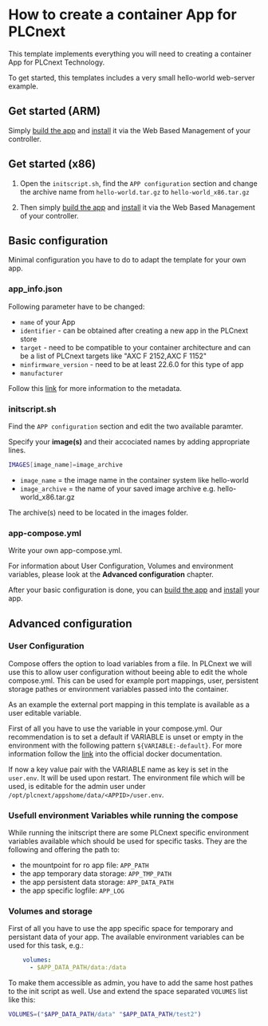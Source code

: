 # How to create a container App for PLCnext

This template implements everything you will need to creating a container App for PLCnext Technology.

To get started, this templates includes a very small hello-world web-server example.

## Get started (ARM)

Simply [build the app](https://store.plcnext.help/st/PLCnext_App_Integration_Guide/PLCnext_Apps/Building_a_PLCnext_App.htm) and [install](https://www.plcnext.help/te/WBM/Administration_PLCnext_Apps.htm) it via the Web Based Management of your controller.

## Get started (x86)

1. Open the `initscript.sh`, find the `APP configuration` section and change the archive name from `hello-world.tar.gz` to `hello-world_x86.tar.gz`

2. Then simply [build the app](https://store.plcnext.help/st/PLCnext_App_Integration_Guide/PLCnext_Apps/Building_a_PLCnext_App.htm) and [install](https://www.plcnext.help/te/WBM/Administration_PLCnext_Apps.htm) it via the Web Based Management of your controller.

## Basic configuration

Minimal configuration you have to do to adapt the template for your own app.

### app_info.json

Following parameter have to be changed:

- `name` of your App
- `identifier` - can be obtained after creating a new app in the PLCnext store
- `target` - need to be compatible to your container architecture and can be a list of PLCnext targets like "AXC F 2152,AXC F 1152"
- `minfirmware_version` - need to be at least 22.6.0 for this type of app
- `manufacturer`

Follow this [link](https://store.plcnext.help/st/PLCnext_App_Integration_Guide/Apps_parts/Metadata.htm#bookmark) for more information to the metadata.

### initscript.sh

Find the `APP configuration` section and edit the two available paramter.

Specify your **image(s)** and their accociated names by adding appropriate lines.

```bash
IMAGES[image_name]=image_archive
```

- `image_name` = the image name in the container system like hello-world
- `image_archive` = the name of your saved image archive e.g. hello-world_x86.tar.gz

The archive(s) need to be located in the images folder.

### app-compose.yml

Write your own app-compose.yml.

For information about User Configuration, Volumes and environment variables, please look at the **Advanced configuration** chapter.

After your basic configuration is done, you can [build the app](https://store.plcnext.help/st/PLCnext_App_Integration_Guide/PLCnext_Apps/Building_a_PLCnext_App.htm) and [install](https://www.plcnext.help/te/WBM/Administration_PLCnext_Apps.htm) your app.

## Advanced configuration

### User Configuration

Compose offers the option to load variables from a file. In PLCnext we will use this to allow user configuration without beeing able to edit the whole compose.yml. This can be used for example port mappings, user, persistent storage pathes or environment variables passed into the container.

As an example the external port mapping in this template is available as a user editable variable.

First of all you have to use the variable in your compose.yml. Our recommendation is to set a default if VARIABLE is unset or empty in the environment with the following pattern `${VARIABLE:-default}`. For more information follow the [link](https://docs.docker.com/compose/environment-variables/) into the official docker documentation.

If now a key value pair with the VARIABLE name as key is set in the `user.env`. It will be used upon restart. The environment file which will be used, is editable for the admin user under `/opt/plcnext/appshome/data/<APPID>/user.env`.

### Usefull environment Variables while running the compose

While running the initscript there are some PLCnext specific environment variables available which should be used for specific tasks. They are the following and offering the path to:

- the mountpoint for ro app file: `APP_PATH`
- the app temporary data storage: `APP_TMP_PATH`
- the app persistent data storage: `APP_DATA_PATH`
- the app specific logfile: `APP_LOG`

### Volumes and storage

First of all you have to use the app specific space for temporary and persistant data of your app. The available environment variables can be used for this task, e.g.:

```yml
    volumes:
      - $APP_DATA_PATH/data:/data
```

To make them accessible as admin, you have to add the same host pathes to the init script as well. Use and extend the space separated `VOLUMES` list like this:

```bash
VOLUMES=("$APP_DATA_PATH/data" "$APP_DATA_PATH/test2")
```

